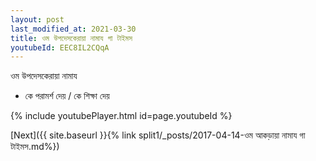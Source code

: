 ```yaml
---
layout: post
last_modified_at: 2021-03-30
title: ওম উপদেসকেরায়া নামায গা টাইমস
youtubeId: EEC8IL2CQqA
---
```

 
 
 ওম উপদেসকেরায়া নামায  
 
 -  কে পরামর্শ দেয় / কে শিক্ষা দেয় 
 
  
 
  
 
 
 
 
 
 


{% include youtubePlayer.html id=page.youtubeId %}
 
[Next]({{ site.baseurl }}{% link  split1/_posts/2017-04-14-ওম আকড়ায়া নামায গা টাইমস.md%})
 
